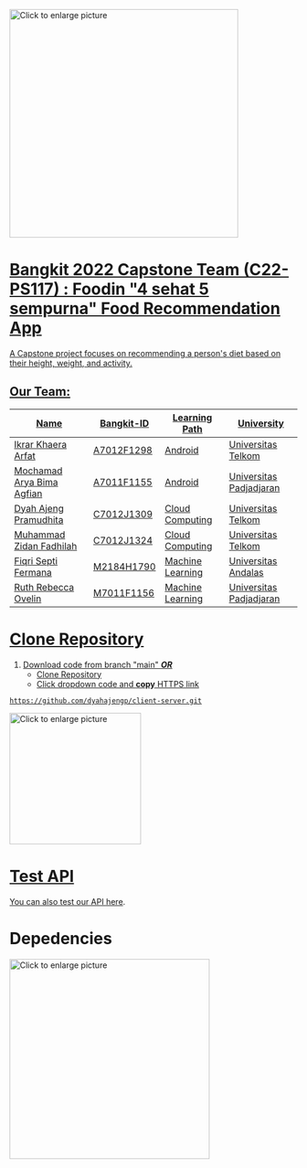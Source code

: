 <a href="https://drive.google.com/uc?export=view&id=1F7QyAUmekd88WZKf9snVIaCnYFbisvFK"><img src="https://drive.google.com/uc?export=view&id=1F7QyAUmekd88WZKf9snVIaCnYFbisvFK" style="width: 400px; max-width: 100%;height: auto" title="Click to enlarge picture" />

# Bangkit 2022 Capstone Team (C22-PS117) : Foodin "4 sehat 5 sempurna" Food Recommendation App

A Capstone project focuses on recommending a person's diet based on their height, weight, and activity.

## Our Team:
|           Name             |  Bangkit-ID  |   Learning Path  |       University        |
|----------------------------|--------------|------------------|-------------------------|
| Ikrar Khaera Arfat         |  A7012F1298  |      Android     | Universitas Telkom      |
| Mochamad Arya Bima Agfian  |  A7011F1155  |      Android     | Universitas Padjadjaran |
| Dyah Ajeng Pramudhita      |  C7012J1309  | Cloud Computing  | Universitas Telkom      |
| Muhammad Zidan Fadhilah    |  C7012J1324  | Cloud Computing  | Universitas Telkom      |
| Fiqri Septi Fermana        |  M2184H1790  | Machine Learning | Universitas Andalas     |
| Ruth Rebecca Ovelin        |  M7011F1156  | Machine Learning | Universitas Padjadjaran |

  
# Clone Repository
1. Download code from branch "main" **_OR_**
   - Clone Repository
   - Click dropdown code and **copy** HTTPS link

```
https://github.com/dyahajengp/client-server.git
```
  
<a href="https://drive.google.com/uc?export=view&id=1XVbQ_FBapoRKKK8FZnfP6b3sJKFn3inc"><img src="https://drive.google.com/uc?export=view&id=1XVbQ_FBapoRKKK8FZnfP6b3sJKFn3inc" style="width: 230px; max-width: 100%;height: auto" title="Click to enlarge picture"/>
  
# Test API
You can also test our API [here](https://github.com/dyahajengp/client-server/blob/master/API-spec.md).
  
# Depedencies
<a href="https://drive.google.com/uc?export=view&id=1mR1rT95gA9kpBy7p2ysspJ1wlH5WnTHT"><img src="https://drive.google.com/uc?export=view&id=1mR1rT95gA9kpBy7p2ysspJ1wlH5WnTHT" style="width: 350px; max-width: 100%;height: auto" title="Click to enlarge picture" />
  
